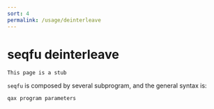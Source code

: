 ```yaml
---
sort: 4
permalink: /usage/deinterleave
---
```

# seqfu deinterleave

```note
This page is a stub
```

`seqfu` is composed by several subprogram, and the general syntax is:

```
qax program parameters
```
